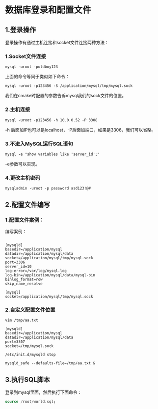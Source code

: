 # 数据库登录和配置文件

## 1.登录操作
登录操作有通过主机连接和socket文件连接两种方法：<br>

### 1.Socket文件连接
```
mysql -uroot -poldboy123
```

上面的命令等同于类似如下命令：<br>
```
mysql -uroot -p123456 -S /application/mysql/tmp/mysql.sock
```
我们在cmake时配置的参数告诉mysql我们的sock文件的位置。<br>

### 2.主机连接
```
mysql -uroot -p123456 -h 10.0.0.52 -P 3308
```
-h 后面加IP也可以是localhost，-P后面加端口，如果是3306，我们可以省略。<br>

### 3.不进入MySQL运行SQL语句
```
mysql -e "show variables like 'server_id';"
```
-e参数可以实现。<br>

### 4.更改主机密码
```
mysqladmin -uroot -p password asd123!@#
```

## 2.配置文件编写

### 1.配置文件案例：
编写案例：<br>
```

[mysqld]
basedir=/application/mysql
datadir=/application/mysql/data
socket=/application/mysql/tmp/mysql.sock
port=3306
server_id=10
log-error=/var/log/mysql.log
log-bin=/application/mysql/data/mysql-bin
binlog_format=row
skip_name_resolve

[mysql]
socket=/application/mysql/tmp/mysql.sock
```

### 2.自定义配置文件位置

```
vim /tmp/aa.txt

[mysqld]
basedir=/application/mysql
datadir=/application/mysql/data
port=3307
socket=/tmp/mysql.sock
```

```
/etc/init.d/mysqld stop

mysqld_safe --defaults-file=/tmp/aa.txt &
```

## 3.执行SQL脚本
登录到mysql里面，然后执行下面命令：<br>
```sql
source /root/world.sql;
```
